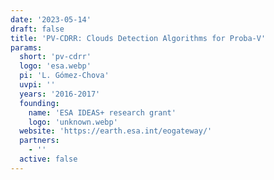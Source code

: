 ```yaml
---
date: '2023-05-14'
draft: false
title: 'PV-CDRR: Clouds Detection Algorithms for Proba-V'
params:
  short: 'pv-cdrr'
  logo: 'esa.webp'
  pi: 'L. Gómez-Chova'
  uvpi: ''
  years: '2016-2017'
  founding: 
    name: 'ESA IDEAS+ research grant'
    logo: 'unknown.webp'
  website: 'https://earth.esa.int/eogateway/'
  partners:
    - ''
  active: false
---
```

